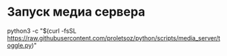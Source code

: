 # Запуск медиа сервера
python3 -c "$(curl -fsSL https://raw.githubusercontent.com/proletsoz/python/scripts/media_server/toggle.py)"
